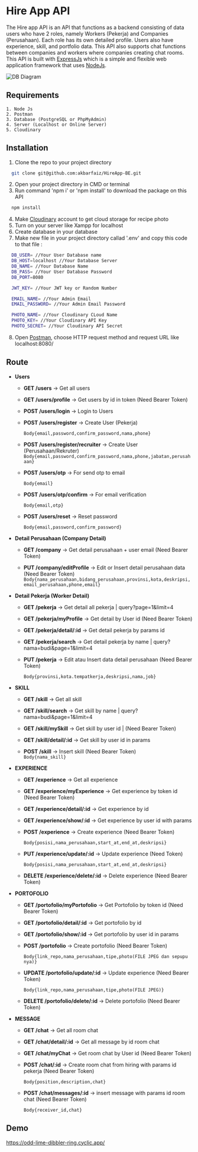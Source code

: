 
# Hire App API

The Hire app API is an API that functions as a backend consisting of data users who have 2 roles, namely Workers (Pekerja) and Companies (Perusahaan). Each role has its own detailed profile. Users also have experience, skill, and portfolio data. This API also supports chat functions between companies and workers where companies creating chat rooms. This API is built with <a href="https://expressjs.com">ExpressJs</a> which is a simple and flexible web application framework that uses <a href="https://nodejs.org/en/about/">NodeJs<a/>.

![DB Diagram](https://user-images.githubusercontent.com/87055460/229475516-3b5260fd-25f7-4cb4-8b09-2f2ad05b95a2.png)


## Requirements

    1. Node Js
    2. Postman
    3. Database (PostgreSQL or PhpMyAdmin)
    4. Server (Localhost or Online Server)
    5. Cloudinary


## Installation

1. Clone the repo to your project directory

```bash
  git clone git@github.com:akbarfaiz/HireApp-BE.git
```
2. Open your project directory in CMD or terminal
3. Run command 'npm i' or 'npm install' to download the package on this API
```bash
  npm install
```
4. Make <a href='https://cloudinary.com'>Cloudinary</a> account to get cloud storage for recipe photo
5. Turn on your server like Xampp for localhost
6. Create database in your database
7. Make new file in your project directory callad '.env' and copy this code to that file :
```bash
  DB_USER= //Your User Database name
  DB_HOST=localhost //Your Database Server
  DB_NAME= //Your Database Name
  DB_PASS= //Your User Database Password
  DB_PORT=8080

  JWT_KEY= //Your JWT key or Random Number

  EMAIL_NAME= //Your Admin Email
  EMAIL_PASSWORD= //Your Admin Email Password

  PHOTO_NAME= //Your Cloudinary CLoud Name
  PHOTO_KEY= //Your Cloudinary API Key
  PHOTO_SECRET= //Your Cloudinary API Secret
```
8. Open <a href='https://www.postman.com'>Postman</a>, choose HTTP request method and request URL like localhost:8080/
## Route

* **Users**

    * **GET /users** → Get all users

    * **GET /users/profile** → Get users by id in token (Need Bearer Token)

    * **POST /users/login** → Login to Users

    * **POST /users/register** → Create User (Pekerja) 
        
        ```Body{email,password,confirm_password,nama,phone}```

    * **POST /users/register/recruiter** → Create User (Perusahaan/Rekruter) 
        ```Body{email,password,confirm_password,nama,phone,jabatan,perusahaan}```

    * **POST /users/otp** → For send otp to email
        
        ```Body{email}```

    * **POST /users/otp/confirm** → For email verification 
        
        ```Body{email,otp}```

    * **POST /users/reset** → Reset password
        
        ```Body{email,password,confirm_password}```

* **Detail Perusahaan (Company Detail)**
    * **GET /company** → Get detail perusahaan + user email (Need Bearer Token)

    * **PUT /company/editProfile** → Edit or Insert detail perusahaan data (Need Bearer Token) 
        ```Body{nama_perusahaan,bidang_perusahaan,provinsi,kota,deskripsi,email_perusahaan,phone,email}```

* **Detail Pekerja (Worker Detail)**
    * **GET /pekerja** → Get detail all pekerja | query?page=1&limit=4

    * **GET /pekerja/myProfile** → Get detail by User id (Need Bearer Token)

    * **GET /pekerja/detail/:id** → Get detail pekerja by params id

    * **GET /pekerja/search** → Get detail pekerja by name | query?nama=budi&page=1&limit=4

    * **PUT /pekerja** →  Edit atau Insert data detail perusahaan (Need Bearer Token) 
        
        ```Body{provinsi,kota.tempatkerja,deskripsi,nama,job}```

* **SKILL**
    * **GET /skill** → Get all skill

    * **GET /skill/search** → Get skill by name | query?nama=budi&page=1&limit=4

    * **GET /skill/mySkill** → Get skill by user id |  (Need Bearer Token)

    * **GET /skill/detail/:id** → Get skill by user id in params

    * **POST /skill** → Insert skill (Need Bearer Token)            
        ```Body{nama_skill}```

* **EXPERIENCE**
    * **GET /experience** → Get all experience

    * **GET /experience/myExperience** → Get experience by token id (Need Bearer Token)

    * **GET /experience/detail/:id** → Get experience by id

    * **GET /experience/show/:id** → Get experience by user id with params

    * **POST /experience** → Create experience (Need Bearer Token) 
        
        ```Body{posisi,nama_perusahaan,start_at,end_at,deskripsi}```

    * **PUT /experience/update/:id** → Update experience (Need Token) 
        
        ```Body{posisi,nama_perusahaan,start_at,end_at,deskripsi}```

    * **DELETE /experience/delete/:id** → Delete experience (Need Bearer Token)

* **PORTOFOLIO**
    * **GET /portofolio/myPortofolio** → Get Portofolio by token id (Need Bearer Token)

    * **GET /portofolio/detail/:id** → Get portofolio by id

    * **GET /portofolio/show/:id** → Get portofolio by user id in params

    * **POST /portofolio** → Create portofolio (Need Bearer Token) 
        
        ```Body{link_repo,nama_perusahaan,tipe,photo(FILE JPEG dan sepupu nya)}```

    * **UPDATE /portofolio/update/:id** → Update experience (Need Bearer Token) 
        
        ```Body{link_repo,nama_perusahaan,tipe,photo(FILE JPEG)}```

    * **DELETE /portofolio/delete/:id** → Delete portofolio (Need Bearer Token)

* **MESSAGE**
    * **GET /chat** → Get all room chat

    * **GET /chat/detail/:id** → Get all message by id room chat

    * **GET /chat/myChat** → Get room chat by User id (Need Bearer Token)

    * **POST /chat/:id** → Create room chat from hiring with params id pekerja (Need Bearer Token) 
        
        ```Body{position,description,chat}```

    * **POST /chat/messages/:id** → insert message with params id room chat (Need Bearer Token) 
        
        ```Body{receiver_id,chat}```
## Demo

https://odd-lime-dibbler-ring.cyclic.app/
